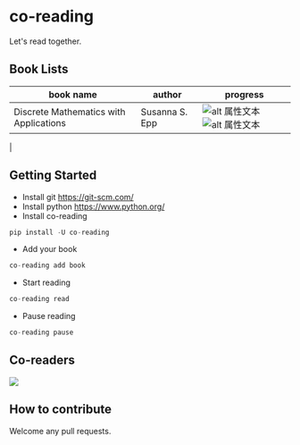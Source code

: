 # co-reading
Let's read together.

## Book Lists
|book name|author|progress|
|---------|------|--------|
|Discrete Mathematics with Applications|Susanna S. Epp|![alt 属性文本](https://avatars0.githubusercontent.com/u/7627381?v=4&s=16) ![alt 属性文本](https://avatars0.githubusercontent.com/u/7627381?v=4&s=16)
|



## Getting Started

* Install git https://git-scm.com/
* Install python https://www.python.org/
* Install co-reading

``` python
pip install -U co-reading
```

* Add your book

``` python
co-reading add book
```

* Start reading

``` python
co-reading read
```

* Pause reading

``` python
co-reading pause
```



## Co-readers
<a href="https://github.com/Co-reading/co-reading/graphs/contributors">
  <img src="https://contributors-img.web.app/image?repo=Co-reading/co-reading" />
</a>

## How to contribute
Welcome any pull requests.